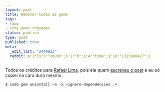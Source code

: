 ```yaml
---
layout: post
title: Remover todas as gems
tags:
- ruby
- ruby gems rubygems
status: publish
type: post
published: true
meta:
  _edit_last: "2440922"
  reddit: a:2:{s:5:"count";s:1:"0";s:4:"time";s:10:"1325090427";}
---
```

Todos os créditos para [Rafael Lima](http://rafael.adm.br/), pois ele quem [escreveu o post](http://rafael.adm.br/p/removendo-todas-as-gems-de-uma-so-vez/) e eu só copiei na cara dura mesmo.

	$ sudo gem uninstall –a -x –ignore-dependencies .+
